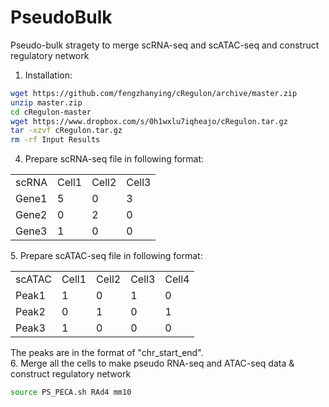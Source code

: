 # PseudoBulk
Pseudo-bulk stragety to merge scRNA-seq and scATAC-seq and construct regulatory network

1. Installation:
```bash
wget https://github.com/fengzhanying/cRegulon/archive/master.zip
unzip master.zip
cd cRegulon-master
wget https://www.dropbox.com/s/0h1wxlu7iqheajo/cRegulon.tar.gz
tar -xzvf cRegulon.tar.gz
rm -rf Input Results
```
4. Prepare scRNA-seq file in following format:
<table>
  <tr>
    <td>scRNA</td>
    <td>Cell1</td>
    <td>Cell2</td>
    <td>Cell3</td>
  </tr>
  <tr>
    <td>Gene1</td>
    <td>5</td>
    <td>0</td>
    <td>3</td>
  </tr>
  <tr>
    <td>Gene2</td>
    <td>0</td>
    <td>2</td>
    <td>0</td>
  </tr>
  <tr>
    <td>Gene3</td>
    <td>1</td>
    <td>0</td>
    <td>0</td>
  </tr>
</table>
5. Prepare scATAC-seq file in following format:
<table>
  <tr>
    <td>scATAC</td>
    <td>Cell1</td>
    <td>Cell2</td>
    <td>Cell3</td>
    <td>Cell4</td>
  </tr>
  <tr>
    <td>Peak1</td>
    <td>1</td>
    <td>0</td>
    <td>1</td>
    <td>0</td>
  </tr>
  <tr>
    <td>Peak2</td>
    <td>0</td>
    <td>1</td>
    <td>0</td>
    <td>1</td>
  </tr>
  <tr>
    <td>Peak3</td>
    <td>1</td>
    <td>0</td>
    <td>0</td>
    <td>0</td>
  </tr>
</table>
The peaks are in the format of "chr_start_end". <br>
6. Merge all the cells to make pseudo RNA-seq and ATAC-seq data & construct regulatory network

```bash
source PS_PECA.sh RAd4 mm10
```
